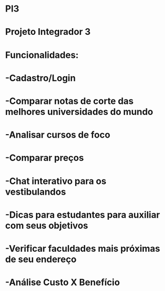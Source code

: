 # PI3
# Projeto Integrador 3
# Funcionalidades:
# -Cadastro/Login
# -Comparar notas de corte das melhores universidades do mundo
# -Analisar cursos de foco 
# -Comparar preços 
# -Chat interativo para os vestibulandos
# -Dicas para estudantes para auxiliar com seus objetivos
# -Verificar faculdades mais próximas de seu endereço
# -Análise Custo X Benefício 

